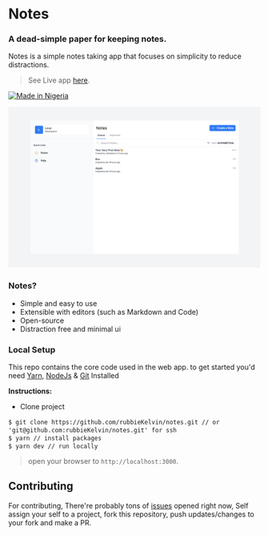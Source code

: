 # Notes
### A dead-simple paper for keeping notes.

Notes is a simple notes taking app that focuses on simplicity to reduce distractions.

> See Live app [here](https://note-box.netlify.app/).

[![Made in Nigeria](https://img.shields.io/badge/made%20in-nigeria-008751.svg?style=flat-square)](https://github.com/acekyd/made-in-nigeria)

![](.screenshots/window.png)

### Notes?

- Simple and easy to use
- Extensible with editors (such as Markdown and Code)
- Open-source
- Distraction free and minimal ui

### Local Setup

This repo contains the core code used in the web app. to get started you'd need [Yarn](https://yarnpkg.com/getting-started/install), [NodeJs](https://nodejs.org/) & [Git](https://git-scm.com/) Installed

**Instructions:**
- Clone project
```shell
$ git clone https://github.com/rubbieKelvin/notes.git // or 'git@github.com:rubbieKelvin/notes.git' for ssh
$ yarn // install packages
$ yarn dev // run locally
```

> open your browser to `http://localhost:3000`.

## Contributing

For contributing, There're probably tons of [issues](https://github.com/rubbieKelvin/notes/issues) opened right now, Self assign your self to a project, fork this repository, push updates/changes to your fork and make a PR.
